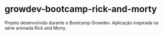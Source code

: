 # growdev-bootcamp-rick-and-morty
Projeto desenvolvido durante o Bootcamp Growdev. Aplicação inspirada na série animada Rick and Morty.
